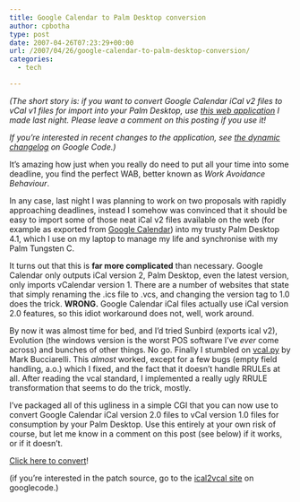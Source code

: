 ```yaml
---
title: Google Calendar to Palm Desktop conversion
author: cpbotha
type: post
date: 2007-04-26T07:23:29+00:00
url: /2007/04/26/google-calendar-to-palm-desktop-conversion/
categories:
  - tech

---
```

_(The short story is: if you want to convert Google Calendar iCal v2 files to vCal v1 files for import into your Palm Desktop, use [this web application][1] I made last night. Please leave a comment on this posting if you use it!_

_If you&#8217;re interested in recent changes to the application, see [the dynamic changelog][2] on Google Code.)_

It&#8217;s amazing how just when you really do need to put all your time into some deadline, you find the perfect WAB, better known as _Work Avoidance Behaviour_.

In any case, last night I was planning to work on two proposals with rapidly approaching deadlines, instead I somehow was convinced that it should be easy to import some of those neat iCal v2 files available on the web (for example as exported from [Google Calendar][3]) into my trusty Palm Desktop 4.1, which I use on my laptop to manage my life and synchronise with my Palm Tungsten C.

It turns out that this is **far more complicated** than necessary. Google Calendar only outputs iCal version 2, Palm Desktop, even the latest version, only imports vCalendar version 1. There are a number of websites that state that simply renaming the .ics file to .vcs, and changing the version tag to 1.0 does the trick. **WRONG.** Google Calendar iCal files actually use iCal version 2.0 features, so this idiot workaround does not, well, work around.

By now it was almost time for bed, and I&#8217;d tried Sunbird (exports ical v2), Evolution (the windows version is the worst POS software I&#8217;ve _ever_ come across) and bunches of other things. No go. Finally I stumbled on [vcal.py][4] by Mark Bucciarelli. This _almost_ worked, except for a few bugs (empty field handling, a.o.) which I fixed, and the fact that it doesn&#8217;t handle RRULEs at all. After reading the vcal standard, I implemented a really ugly RRULE transformation that seems to do the trick, mostly.

I&#8217;ve packaged all of this ugliness in a simple CGI that you can now use to convert Google Calendar iCal version 2.0 files to vCal version 1.0 files for consumption by your Palm Desktop. Use this entirely at your own risk of course, but let me know in a comment on this post (see below) if it works, or if it doesn&#8217;t.

[Click here to convert][1]!

(if you&#8217;re interested in the patch source, go to the [ical2vcal site][5] on googlecode.[][6])

 [1]: http://graphics.tudelft.nl/~cpbotha/cgi-bin/ical2vcal.cgi "ical2vcal CGI URL"
 [2]: http://code.google.com/p/ical2vcal/source/list "ical2vcal change log in Google Code"
 [3]: http://google.com/calendar "Google Calendar URL"
 [4]: http://www.koders.com/python/fid0EB51599456E1DAA3DCEBFE8F007B43F6D51A0DD.aspx?s=calendar "Link to vcal.py"
 [5]: http://code.google.com/p/ical2vcal/ "ical2vcal site on googlecode"
 [6]: http://visualisation.tudelft.nl/~cpbotha/files/ical2vcal-0.1.tar.gz "link to ical2vcal source"
